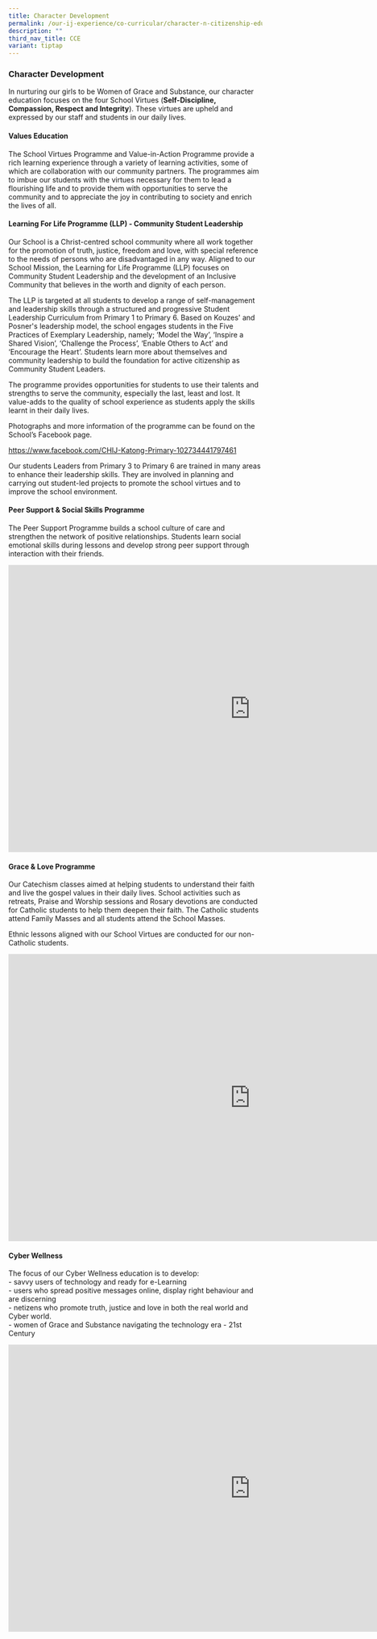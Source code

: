 ```yaml
---
title: Character Development
permalink: /our-ij-experience/co-curricular/character-n-citizenship-education-cce/character-development/
description: ""
third_nav_title: CCE
variant: tiptap
---
```

<h3>Character Development</h3>
<p>In nurturing our girls to be Women of Grace and Substance, our character
education focuses on the four School Virtues (<strong>Self-Discipline, Compassion, Respect and Integrity</strong>).
These virtues are upheld and expressed by our staff and students in our
daily lives.</p>
<h4>Values Education</h4>
<p>The School Virtues Programme and Value-in-Action Programme provide a rich
learning experience through a variety of learning activities, some of which
are collaboration with our community partners. The programmes aim to imbue
our students with the virtues necessary for them to lead a flourishing
life and to provide them with opportunities to serve the community and
to appreciate the joy in contributing to society and enrich the lives of
all.</p>
<h4>Learning For Life Programme (LLP) - Community Student Leadership</h4>
<p>Our School is a Christ-centred school community where all work together
for the promotion of truth, justice, freedom and love, with special reference
to the needs of persons who are disadvantaged in any way. Aligned to our
School Mission, the Learning for Life Programme (LLP) focuses on Community
Student Leadership and the development of an Inclusive Community that believes
in the worth and dignity of each person.</p>
<p>The LLP is targeted at all students to develop a range of self-management
and leadership skills through a structured and progressive Student Leadership
Curriculum from Primary 1 to Primary 6. Based on Kouzes' and Posner's leadership
model, the school engages students in the Five Practices of Exemplary Leadership,
namely; ‘Model the Way’, ‘Inspire a Shared Vision’, ‘Challenge the Process’,
‘Enable Others to Act’ and ‘Encourage the Heart’. Students learn more about
themselves and community leadership to build the foundation for active
citizenship as Community Student Leaders.</p>
<p>The programme provides opportunities for students to use their talents
and strengths to serve the community, especially the last, least and lost.
It value-adds to the quality of school experience as students apply the
skills learnt in their daily lives.</p>
<p>Photographs and more information of the programme can be found on the
School’s Facebook page.</p>
<p><a href="https://www.facebook.com/CHIJ-Katong-Primary-102734441797461" rel="noopener noreferrer nofollow" target="_blank">https://www.facebook.com/CHIJ-Katong-Primary-102734441797461</a>
</p>
<p>Our students Leaders from Primary 3 to Primary 6 are trained in many areas
to enhance their leadership skills. They are involved in planning and carrying
out student-led projects to promote the school virtues and to improve the
school environment.</p>
<h4>Peer Support &amp; Social Skills Programme</h4>
<p>The Peer Support Programme builds a school culture of care and strengthen
the network of positive relationships. Students learn social emotional
skills during lessons and develop strong peer support through interaction
with their friends.</p>
<div class="iframe-wrapper">
<iframe height="569" width="960" allowfullscreen="true" frameborder="0" src="https://docs.google.com/presentation/d/e/2PACX-1vSTJxtdLkku6E-rHhO1JtNHcpG-O5xCvaEiqPQlj3d6yfas6IJb7eLHI50R_RAouQ9aeOJ3bc8DvNoW/embed?start=true&amp;loop=true&amp;delayms=3000"></iframe>
</div>
<h4>Grace &amp; Love Programme</h4>
<p>Our Catechism classes aimed at helping students to understand their faith
and live the gospel values in their daily lives. School activities such
as retreats, Praise and Worship sessions and Rosary devotions are conducted
for Catholic students to help them deepen their faith. The Catholic students
attend Family Masses and all students attend the School Masses.</p>
<p>Ethnic lessons aligned with our School Virtues are conducted for our non-Catholic
students.</p>
<div class="iframe-wrapper">
<iframe height="569" width="960" allowfullscreen="true" frameborder="0" src="https://docs.google.com/presentation/d/e/2PACX-1vTg53T1hKhn5f3x-hhZYhusLnZXUrXqsShTeK6T-Muf0txRcyP16dfOn5cM9HmL1NLFCMOaX1LakL4w/embed?start=true&amp;loop=true&amp;delayms=3000"></iframe>
</div>
<h4>Cyber Wellness</h4>
<p>The focus of our Cyber Wellness education is to develop:
<br>- savvy users of technology and ready for e-Learning
<br>- users who spread positive messages online, display right behaviour and
are discerning
<br>- netizens who promote truth, justice and love in both the real world
and Cyber world.
<br>- women of Grace and Substance navigating the technology era - 21st Century</p>
<div class="iframe-wrapper">
<iframe height="569" width="960" allowfullscreen="true" frameborder="0" src="https://docs.google.com/presentation/d/e/2PACX-1vSNRkx_Jp4puKiocBcdsrRjMjKv7GiZdkDWdhCSaxts9okP3lsZSq4CIEnABwD_qTUsx5TtC-tXPDX8/embed?start=true&amp;loop=true&amp;delayms=3000"></iframe>
</div>
<p></p>